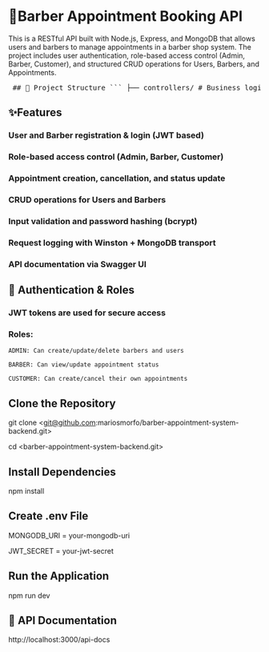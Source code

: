 # 💈Barber Appointment Booking API

This is a RESTful API built with Node.js, Express, and MongoDB that allows users and barbers to manage appointments in a barber shop system. The project includes user authentication, role-based access control (Admin, Barber, Customer), and structured CRUD operations for Users, Barbers, and Appointments.

<pre> ## 📁 Project Structure ``` ├── controllers/ # Business logic for each model │ ├── appointment.controller.js │ ├── auth.controller.js │ ├── barber.controller.js │ └── user.controller.js ├── models/ # Mongoose schemas and models │ ├── appointment.model.js │ ├── barber.model.js │ └── user.model.js ├── routes/ # All Express routes │ ├── appointment.routes.js │ ├── auth.routes.js │ ├── barber.routes.js │ └── user.routes.js ├── middlewares/ # Middleware for auth and roles │ └── auth.middleware.js ├── services/ # JWT service for token creation & validation │ └── auth.service.js ├── logger/ # Winston logger configuration │ └── logger.js ├── logs/ # Generated logs (info, error, warn, daily rotate) ├── swagger.js # Swagger OpenAPI spec configuration ├── app.js # Main Express app config ├── server.js # Entry point to start the server ├── .env # Environment variables └── README.md # Project documentation ``` </pre>

## ✨Features 

### User and Barber registration & login (JWT based)

### Role-based access control (Admin, Barber, Customer)

### Appointment creation, cancellation, and status update

### CRUD operations for Users and Barbers

### Input validation and password hashing (bcrypt)

### Request logging with Winston + MongoDB transport

### API documentation via Swagger UI

## 🔐 Authentication & Roles

### JWT tokens are used for secure access

### Roles:

    ADMIN: Can create/update/delete barbers and users

    BARBER: Can view/update appointment status

    CUSTOMER: Can create/cancel their own appointments

## Clone the Repository

git clone <git@github.com:mariosmorfo/barber-appointment-system-backend.git>

cd <barber-appointment-system-backend.git>

## Install Dependencies

npm install

## Create .env File

MONGODB_URI = your-mongodb-uri

JWT_SECRET = your-jwt-secret

## Run the Application 

npm run dev

## 📘 API Documentation

http://localhost:3000/api-docs


